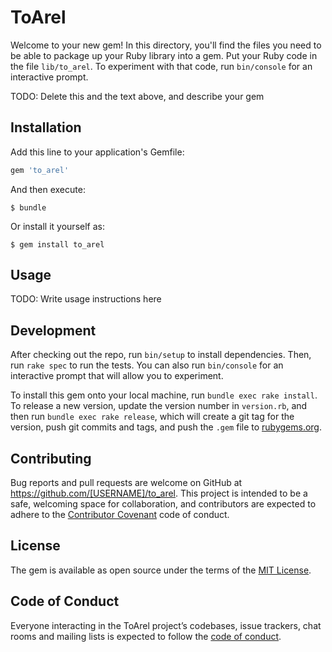 # ToArel

Welcome to your new gem! In this directory, you'll find the files you need to be able to package up your Ruby library into a gem. Put your Ruby code in the file `lib/to_arel`. To experiment with that code, run `bin/console` for an interactive prompt.

TODO: Delete this and the text above, and describe your gem

## Installation

Add this line to your application's Gemfile:

```ruby
gem 'to_arel'
```

And then execute:

    $ bundle

Or install it yourself as:

    $ gem install to_arel

## Usage

TODO: Write usage instructions here

## Development

After checking out the repo, run `bin/setup` to install dependencies. Then, run `rake spec` to run the tests. You can also run `bin/console` for an interactive prompt that will allow you to experiment.

To install this gem onto your local machine, run `bundle exec rake install`. To release a new version, update the version number in `version.rb`, and then run `bundle exec rake release`, which will create a git tag for the version, push git commits and tags, and push the `.gem` file to [rubygems.org](https://rubygems.org).

## Contributing

Bug reports and pull requests are welcome on GitHub at https://github.com/[USERNAME]/to_arel. This project is intended to be a safe, welcoming space for collaboration, and contributors are expected to adhere to the [Contributor Covenant](http://contributor-covenant.org) code of conduct.

## License

The gem is available as open source under the terms of the [MIT License](https://opensource.org/licenses/MIT).

## Code of Conduct

Everyone interacting in the ToArel project’s codebases, issue trackers, chat rooms and mailing lists is expected to follow the [code of conduct](https://github.com/[USERNAME]/to_arel/blob/master/CODE_OF_CONDUCT.md).
